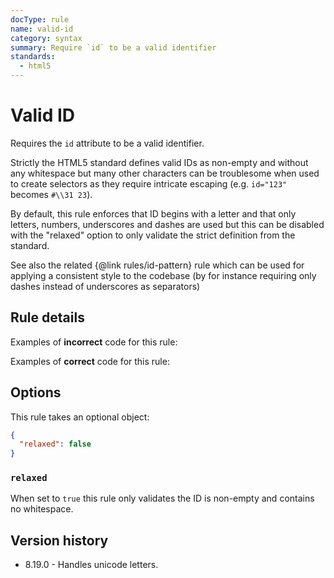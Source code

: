 ```yaml
---
docType: rule
name: valid-id
category: syntax
summary: Require `id` to be a valid identifier
standards:
  - html5
---
```


# Valid ID

Requires the `id` attribute to be a valid identifier.

Strictly the HTML5 standard defines valid IDs as non-empty and without any whitespace but many other characters can be troublesome when used to create selectors as they require intricate escaping (e.g. `id="123"` becomes `#\\31 23`).

By default, this rule enforces that ID begins with a letter and that only letters, numbers, underscores and dashes are used but this can be disabled with the "relaxed" option to only validate the strict definition from the standard.

See also the related {@link rules/id-pattern} rule which can be used for applying a consistent style to the codebase (by for instance requiring only dashes instead of underscores as separators)

## Rule details

Examples of **incorrect** code for this rule:

<validate name="incorrect" rules="valid-id">
    <p id=""></p>
    <p id="foo bar"></p>
    <p id="123"></p>
</validate>

Examples of **correct** code for this rule:

<validate name="correct" rules="valid-id">
    <p id="foo-123"></p>
</validate>

## Options

This rule takes an optional object:

```json
{
  "relaxed": false
}
```

### `relaxed`

When set to `true` this rule only validates the ID is non-empty and contains no whitespace.

<validate name="relaxed" rules="valid-id" valid-id='{"relaxed": true}'>
    <p id="123"></p>
    <p id="#foo[bar]"></p>
</validate>

## Version history

- 8.19.0 - Handles unicode letters.
